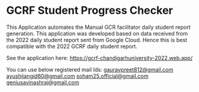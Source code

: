 # GCRF Student Progress Checker
This Application automates the Manual GCR facilitator daily student report generation. This application was developed based on data received from the 2022 daily student report sent from Google Cloud. Hence this is best compatible with the 2022 GCRF daily student report.

See the application here: https://gcrf-chandigarhuniversity-2022.web.app/

You can use below registered mail Ids: 
gauravpreet812@gmail.com
ayushijangid60@gmail.com
soham25.official@gmail.com
geniusavinashraj@gmail.com
